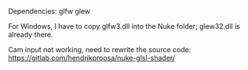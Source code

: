 Dependencies: 
glfw 
glew 

For Windows, I have to copy glfw3.dll into the Nuke folder; glew32.dll is already there. 

Cam input not working, need to rewrite the source code: https://gitlab.com/hendrikproosa/nuke-glsl-shader/
